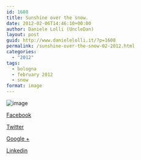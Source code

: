 ```yaml
---
id: 1608
title: Sunshine over the snow.
date: 2012-02-06T14:46:10+00:00
author: Daniele Lolli (UncleDan)
layout: post
guid: http://www.danielelolli.it/?p=1608
permalink: /sunshine-over-the-snow-02-2012.html
categories:
  - "2012"
tags:
  - bologna
  - february 2012
  - snow
format: image
---
```

<img class="alignnone" title="" src="http://www.danielelolli.it/wp-content/uploads/2012/02/wpid-2012-02-05_10-00-26_346.jpg" alt="image" />

<div class="container_share">
  <a href="http://www.facebook.com/sharer.php?u=http://www.danielelolli.it/sunshine-over-the-snow-02-2012.html&t=Sunshine over the snow." target="_blank" class="button_purab_share facebook"><span><i class="icon-facebook"></i></span>
  
  <p>
    Facebook
  </p></a> 
  
  <a href="http://twitter.com/share?url=http://www.danielelolli.it/sunshine-over-the-snow-02-2012.html&text=Sunshine over the snow." target="_blank" class="button_purab_share twitter"><span><i class="icon-twitter"></i></span>
  
  <p>
    Twitter
  </p></a> 
  
  <a href="https://plus.google.com/share?url=http://www.danielelolli.it/sunshine-over-the-snow-02-2012.html" target="_blank" class="button_purab_share google-plus"><span><i class="icon-google-plus"></i></span>
  
  <p>
    Google +
  </p></a> 
  
  <a href="http://www.linkedin.com/shareArticle?mini=true&url=http://www.danielelolli.it/sunshine-over-the-snow-02-2012.html&title=Sunshine over the snow." target="_blank" class="button_purab_share linkedin"><span><i class="icon-linkedin"></i></span>
  
  <p>
    Linkedin
  </p></a>
</div>